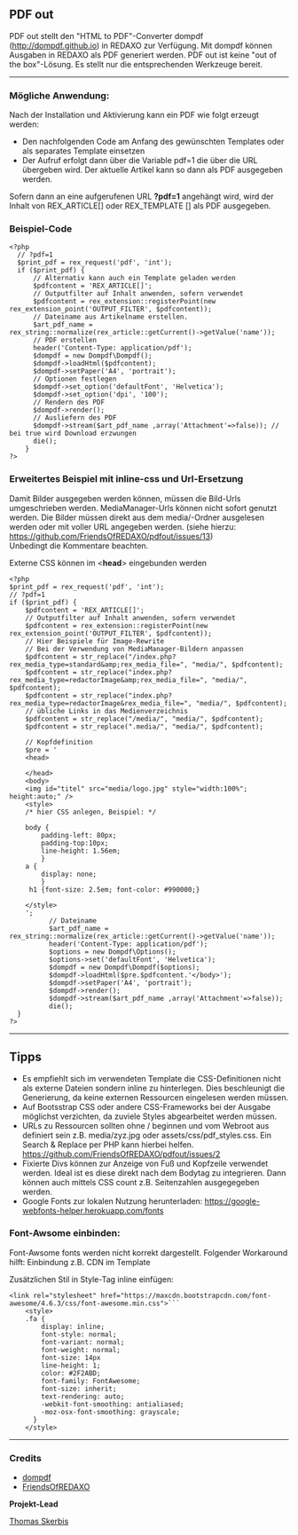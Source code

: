 ## PDF out

PDF out stellt den "HTML to PDF"-Converter dompdf (http://dompdf.github.io) in REDAXO zur Verfügung.
Mit dompdf können Ausgaben in REDAXO als PDF generiert werden. 
PDF out ist keine "out of the box"-Lösung. Es stellt nur die entsprechenden Werkzeuge bereit.  
___

### Mögliche Anwendung: 

Nach der Installation und Aktivierung kann ein PDF wie folgt erzeugt werden:
- Den nachfolgenden Code am Anfang des gewünschten Templates oder als separates Template einsetzen
- Der Aufruf erfolgt dann über die Variable pdf=1 die über die URL übergeben wird. Der aktuelle Artikel kann so dann als PDF ausgegeben werden. 

Sofern dann an eine aufgerufenen URL **?pdf=1** angehängt wird, wird der Inhalt von REX_ARTICLE[] oder REX_TEMPLATE [] als PDF ausgegeben.

### Beispiel-Code 
	<?php
	  // ?pdf=1
	  $print_pdf = rex_request('pdf', 'int');
	  if ($print_pdf) {
	  	  // Alternativ kann auch ein Template geladen werden
	  	  $pdfcontent = 'REX_ARTICLE[]';
		  // Outputfilter auf Inhalt anwenden, sofern verwendet
		  $pdfcontent = rex_extension::registerPoint(new rex_extension_point('OUTPUT_FILTER', $pdfcontent));
		  // Dateiname aus Artikelname erstellen. 
		  $art_pdf_name =  rex_string::normalize(rex_article::getCurrent()->getValue('name'));
		  // PDF erstellen
		  header('Content-Type: application/pdf');
		  $dompdf = new Dompdf\Dompdf();
		  $dompdf->loadHtml($pdfcontent);
		  $dompdf->setPaper('A4', 'portrait');
		  // Optionen festlegen 
		  $dompdf->set_option('defaultFont', 'Helvetica');
		  $dompdf->set_option('dpi', '100');
		  // Rendern des PDF
		  $dompdf->render();
		  // Ausliefern des PDF
		  $dompdf->stream($art_pdf_name ,array('Attachment'=>false)); // bei true wird Download erzwungen
		  die();
		}
	?>
	
### Erweitertes Beispiel mit inline-css und Url-Ersetzung
Damit Bilder ausgegeben werden können, müssen die Bild-Urls umgeschrieben werden. MediaManager-Urls können nicht sofort genutzt werden. Die Bilder müssen direkt aus dem media/-Ordner ausgelesen werden oder mit voller URL angegeben werden. (siehe hierzu: https://github.com/FriendsOfREDAXO/pdfout/issues/13)  
Unbedingt die Kommentare beachten.

Externe CSS können im <**head**> eingebunden werden

	<?php
	$print_pdf = rex_request('pdf', 'int');
	// ?pdf=1 
	if ($print_pdf) {
		$pdfcontent = 'REX_ARTICLE[]';
		// Outputfilter auf Inhalt anwenden, sofern verwendet
		$pdfcontent = rex_extension::registerPoint(new rex_extension_point('OUTPUT_FILTER', $pdfcontent));
		// Hier Beispiele für Image-Rewrite
		// Bei der Verwendung von MediaManager-Bildern anpassen    
		$pdfcontent = str_replace("/index.php?rex_media_type=standard&amp;rex_media_file=", "media/", $pdfcontent);
		$pdfcontent = str_replace("index.php?rex_media_type=redactorImage&amp;rex_media_file=", "media/", $pdfcontent);
		$pdfcontent = str_replace("index.php?rex_media_type=redactorImage&rex_media_file=", "media/", $pdfcontent);
		// übliche Links in das Medienverzeichnis    
		$pdfcontent = str_replace("/media/", "media/", $pdfcontent);
		$pdfcontent = str_replace(".media/", "media/", $pdfcontent);

		// Kopfdefinition
		$pre = '
		<head>

		</head>
		<body>
		<img id="titel" src="media/logo.jpg" style="width:100%"; height:auto;" />
		<style>
		/* hier CSS anlegen, Beispiel: */

		body { 
		    padding-left: 80px; 
		    padding-top:10px; 
		    line-height: 1.56em; 
		    }
		a {
		    display: none;
		    } 
		 h1 {font-size: 2.5em; font-color: #990000;}

		</style>
		';
		      // Dateiname 
		      $art_pdf_name =  rex_string::normalize(rex_article::getCurrent()->getValue('name'));
		      header('Content-Type: application/pdf');
		      $options = new Dompdf\Options();
		      $options->set('defaultFont', 'Helvetica');
		      $dompdf = new Dompdf\Dompdf($options);
		      $dompdf->loadHtml($pre.$pdfcontent.'</body>');
		      $dompdf->setPaper('A4', 'portrait');
		      $dompdf->render();
		      $dompdf->stream($art_pdf_name ,array('Attachment'=>false));
		      die();
	  }
	?>

___
## Tipps
- Es empfiehlt sich im verwendeten Template die CSS-Definitionen nicht als externe Dateien sondern inline zu hinterlegen. Dies beschleunigt die Generierung, da keine externen Ressourcen eingelesen werden müssen.
- Auf Bootsstrap CSS oder andere CSS-Frameworks bei der Ausgabe möglichst verzichten, da zuviele Styles abgearbeitet werden müssen. 
- URLs zu Ressourcen sollten ohne / beginnen und vom Webroot aus definiert sein z.B. media/zyz.jpg oder assets/css/pdf_styles.css. Ein Search & Replace per PHP kann hierbei helfen. https://github.com/FriendsOfREDAXO/pdfout/issues/2
- Fixierte Divs können zur Anzeige von Fuß und Kopfzeile verwendet werden. Ideal ist es diese direkt nach dem Bodytag zu integrieren. Dann können auch mittels CSS count z.B. Seitenzahlen ausgegegeben werden.
- Google Fonts zur lokalen Nutzung herunterladen: https://google-webfonts-helper.herokuapp.com/fonts



### Font-Awsome einbinden: 
Font-Awsome fonts werden nicht korrekt dargestellt. 
Folgender Workaround hilft: 
Einbindung z.B. CDN im Template

Zusätzlichen Stil in Style-Tag inline einfügen: 
		
	<link rel="stylesheet" href="https://maxcdn.bootstrapcdn.com/font-awesome/4.6.3/css/font-awesome.min.css">```
		<style>
		.fa {
		    display: inline;
		    font-style: normal;
		    font-variant: normal;
		    font-weight: normal;
		    font-size: 14px
		    line-height: 1;
		    color: #2F2ABD;
		    font-family: FontAwesome;
		    font-size: inherit;
		    text-rendering: auto;
		    -webkit-font-smoothing: antialiased;
		    -moz-osx-font-smoothing: grayscale;
		  }
		</style>  

___
### Credits

- [dompdf](http://dompdf.github.io)
- [FriendsOfREDAXO](https://github.com/FriendsOfREDAXO)

**Projekt-Lead**

[Thomas Skerbis](https://github.com/skerbis)
